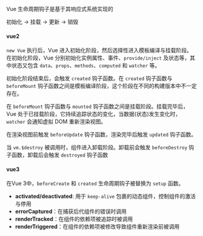 Vue 生命周期钩子是基于其响应式系统实现的

初始化 -> 挂载 -> 更新 -> 销毁
#### vue2
`new Vue` 执行后，Vue 进入初始化阶段，然后选择性进入模板编译与挂载阶段。在初始化阶段，Vue 分别初始化实例属性、事件、`provide/inject` 及状态等，其中状态又包含 `data`、`props`、`methods`、`computed` 和 `watcher` 等。

初始化阶段结束后，会触发 `created` 钩子函数。在 `created` 钩子函数与 `beforeMount` 钩子函数之间是模板编译阶段，这个阶段在不同的构建版本中不一定存在。

在 `beforeMount` 钩子函数与 `mounted` 钩子函数之间是挂载阶段。挂载完毕后，Vue 处于已挂载阶段，它持续追踪状态的变化，当数据(状态)发生变化时，`watcher` 会通知虚拟 DOM 重新渲染视图。

在渲染视图前触发 `beforeUpdate` 钩子函数，渲染完毕后触发 `updated` 钩子函数。

当 `vm.$destroy` 被调用时，组件进入卸载阶段。卸载前会触发 `beforeDestroy` 钩子函数，卸载后会触发 `destroyed` 钩子函数

#### vue3
在Vue 3中，`beforeCreate` 和 `created` 生命周期钩子被替换为 `setup` 函数。

- **activated/deactivated**: 用于 `keep-alive` 包裹的动态组件，控制组件的激活与停用
- **errorCaptured**：在捕获后代组件的错误时调用
- **renderTracked**：在组件的依赖项被追踪时被调用
- **renderTriggered**：在组件的依赖项被修改导致组件重新渲染前被调用

